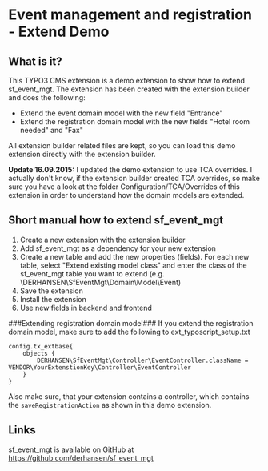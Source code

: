 Event management and registration - Extend Demo
===============================================

## What is it?

This TYPO3 CMS extension is a demo extension to show how to extend sf_event_mgt.
The extension has been created with the extension builder and does the following:

* Extend the event domain model with the new field "Entrance"
* Extend the registration domain model with the new fields "Hotel room needed" and "Fax"

All extension builder related files are kept, so you can load this demo extension directly
with the extension builder.

**Update 16.09.2015:** I updated the demo extension to use TCA overrides. I actually don't know, if the 
extension builder created TCA overrides, so make sure you have a look at the folder Configuration/TCA/Overrides
of this extension in order to understand how the domain models are extended.

## Short manual how to extend sf_event_mgt

1. Create a new extension with the extension builder
2. Add sf_event_mgt as a dependency for your new extension
3. Create a new table and add the new properties (fields). For each new table, select "Extend existing model class"
and enter the class of the sf_event_mgt table you want to extend (e.g. \DERHANSEN\SfEventMgt\Domain\Model\Event)
4. Save the extension
5. Install the extension
6. Use new fields in backend and frontend

###Extending registration domain model###
If you extend the registration domain model, make sure to add the following to ext_typoscript_setup.txt

```
config.tx_extbase{
    objects {
        DERHANSEN\SfEventMgt\Controller\EventController.className = VENDOR\YourExtenstionKey\Controller\EventController
    }
}
```

Also make sure, that your extension contains a controller, which contains the `saveRegistrationAction` as shown
in this demo extension.

## Links

sf_event_mgt is available on GitHub at https://github.com/derhansen/sf_event_mgt
